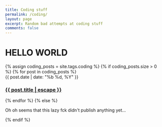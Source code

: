 ```yaml
---
title: Coding stuff
permalink: /coding/
layout: page
excerpt: Random bad attempts at coding stuff
comments: false
---
```


# HELLO WORLD

<div id="posts-container">
  <section class="tag-section">
    {% assign coding_posts = site.tags.coding %}
    {% if coding_posts.size > 0 %}
      {% for post in coding_posts %}
        <article class="post-item">
          <span class="post-item-date">{{ post.date | date: "%b %d, %Y" }}</span>
          <h3 class="post-item-title">
            <a href="{{ post.url }}">{{ post.title | escape }}</a>
          </h3>
        </article>
      {% endfor %}
    {% else %}
      <p>Oh oh seems that this lazy fck didn't publish anything yet...</p>
    {% endif %}
  </section>
</div>